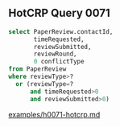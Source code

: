 
## HotCRP Query 0071
```sql
select PaperReview.contactId,
       timeRequested,
       reviewSubmitted,
       reviewRound,
       0 conflictType
from PaperReview
where reviewType>?
  or (reviewType=?
      and timeRequested>0
      and reviewSubmitted>0)
```
[examples/h0071-hotcrp.md](/examples/h0071-hotcrp.md)